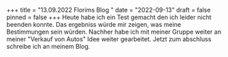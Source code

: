 +++
title = "13.09.2022 Florims Blog "
date = "2022-09-13"
draft = false
pinned = false
+++
Heute habe ich ein Test gemacht den ich leider nicht beenden konnte. Das ergebniss würde mir zeigen, was meine Bestimmungen sein würden. Nachher habe ich mit meiner Gruppe weiter an meiner "Verkauf von Autos" Idee weiter gearbeitet. Jetzt zum abschluss schreibe ich an meinem Blog.